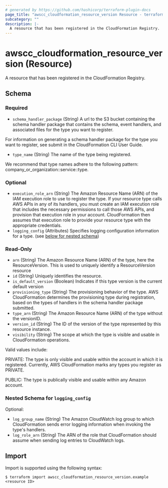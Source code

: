 ```yaml
---
# generated by https://github.com/hashicorp/terraform-plugin-docs
page_title: "awscc_cloudformation_resource_version Resource - terraform-provider-awscc"
subcategory: ""
description: |-
  A resource that has been registered in the CloudFormation Registry.
---
```


# awscc_cloudformation_resource_version (Resource)

A resource that has been registered in the CloudFormation Registry.



<!-- schema generated by tfplugindocs -->
## Schema

### Required

- `schema_handler_package` (String) A url to the S3 bucket containing the schema handler package that contains the schema, event handlers, and associated files for the type you want to register.

For information on generating a schema handler package for the type you want to register, see submit in the CloudFormation CLI User Guide.
- `type_name` (String) The name of the type being registered.

We recommend that type names adhere to the following pattern: company_or_organization::service::type.

### Optional

- `execution_role_arn` (String) The Amazon Resource Name (ARN) of the IAM execution role to use to register the type. If your resource type calls AWS APIs in any of its handlers, you must create an IAM execution role that includes the necessary permissions to call those AWS APIs, and provision that execution role in your account. CloudFormation then assumes that execution role to provide your resource type with the appropriate credentials.
- `logging_config` (Attributes) Specifies logging configuration information for a type. (see [below for nested schema](#nestedatt--logging_config))

### Read-Only

- `arn` (String) The Amazon Resource Name (ARN) of the type, here the ResourceVersion. This is used to uniquely identify a ResourceVersion resource
- `id` (String) Uniquely identifies the resource.
- `is_default_version` (Boolean) Indicates if this type version is the current default version
- `provisioning_type` (String) The provisioning behavior of the type. AWS CloudFormation determines the provisioning type during registration, based on the types of handlers in the schema handler package submitted.
- `type_arn` (String) The Amazon Resource Name (ARN) of the type without the versionID.
- `version_id` (String) The ID of the version of the type represented by this resource instance.
- `visibility` (String) The scope at which the type is visible and usable in CloudFormation operations.

Valid values include:

PRIVATE: The type is only visible and usable within the account in which it is registered. Currently, AWS CloudFormation marks any types you register as PRIVATE.

PUBLIC: The type is publically visible and usable within any Amazon account.

<a id="nestedatt--logging_config"></a>
### Nested Schema for `logging_config`

Optional:

- `log_group_name` (String) The Amazon CloudWatch log group to which CloudFormation sends error logging information when invoking the type's handlers.
- `log_role_arn` (String) The ARN of the role that CloudFormation should assume when sending log entries to CloudWatch logs.

## Import

Import is supported using the following syntax:

```shell
$ terraform import awscc_cloudformation_resource_version.example <resource ID>
```
